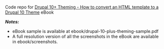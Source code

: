 Code repo for [Drupal 10+ Theming - How to convert an HTML template to a Drupal 10 Theme](https://www.amazon.com/dp/B0DH2YMXTK) eBook  

**_Notes:_** 
* eBook sample is available at ebook/drupal-10-plus-theming-sample.pdf
* A full resolution version of all the screenshots in the eBook are available in ebook/screenshots.
